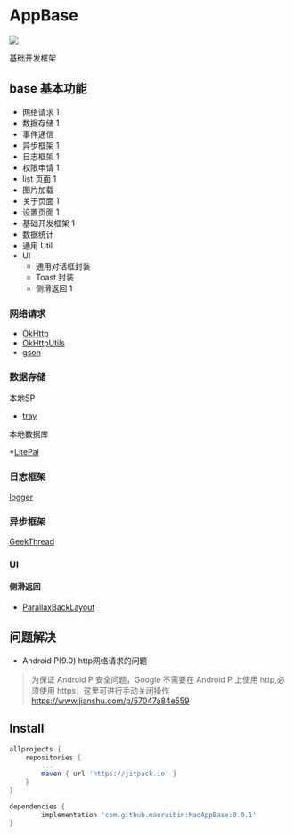 # AppBase

[![](https://jitpack.io/v/maoruibin/MaoAppBase.svg)](https://jitpack.io/#maoruibin/MaoAppBase)

基础开发框架

## base 基本功能
* 网络请求 1
* 数据存储 1
* 事件通信
* 异步框架 1
* 日志框架 1
* 权限申请 1
* list 页面 1
* 图片加载
* 关于页面 1
* 设置页面 1
* 基础开发框架 1
* 数据统计
* 通用 Util
* UI
  * 通用对话框封装
  * Toast 封装
  * 侧滑返回 1


### 网络请求
* [OkHttp](https://github.com/square/okhttp)
* [OkHttpUtils](https://github.com/hongyangAndroid/okhttputils)
* [gson](https://github.com/google/gson)

### 数据存储
本地SP

* [tray](https://github.com/grandcentrix/tray)

本地数据库

*[LitePal](https://github.com/LitePalFramework/LitePal)

### 日志框架
[logger](https://github.com/orhanobut/logger)

### 异步框架
[GeekThread](https://github.com/OnlyTerminator/GeekThread)

### UI
#### 侧滑返回
* [ParallaxBackLayout](https://github.com/anzewei/ParallaxBackLayout)


## 问题解决

* Android P(9.0) http网络请求的问题
> 为保证 Android P 安全问题，Google 不需要在 Android P 上使用 http,必须使用 https，这里可进行手动关闭操作
https://www.jianshu.com/p/57047a84e559


## Install
```gradle
allprojects {
    repositories {
        ...
        maven { url 'https://jitpack.io' }
    }
}
```

```gradle
dependencies {
        implementation 'com.github.maoruibin:MaoAppBase:0.0.1'
}
```
